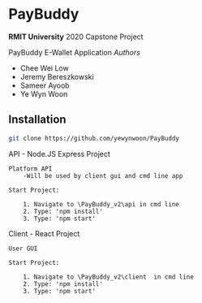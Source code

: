 
# PayBuddy
**RMIT University**
2020 Capstone Project


PayBuddy
E-Wallet Application
*Authors*
 - Chee Wei Low 
 - Jeremy Bereszkowski
 - Sameer Ayoob
 - Ye Wyn Woon

## Installation
```bash
git clone https://github.com/yewynwoon/PayBuddy
```


API - Node.JS Express Project

    Platform API
        -Will be used by client gui and cmd line app
        
    Start Project:

        1. Navigate to \PayBuddy_v2\api in cmd line
        2. Type: 'npm install'
        3. Type: 'npm start'

Client - React Project

    User GUI
    
    Start Project:

        1. Navigate to \PayBuddy_v2\client  in cmd line
        2. Type: 'npm install'
        3. Type: 'npm start'
        
        
        
        
 
